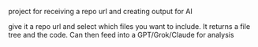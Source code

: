 project for receiving a repo url and creating output for AI

give it a repo url and select which files you want to include. It returns a file tree and the code. Can then feed into a GPT/Grok/Claude for analysis
